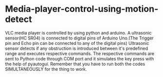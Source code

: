 # Media-player-control-using-motion-detect
VLC media player is controlled by using python and arduino. 
A ultrasonic sensor(HC SR04) is connected to digital pins of Arduino Uno.(The Trigger pin and Echo pin can be connected to any of the digital pins)
Ultrasonic sensor detects if any obstruction is introduced between it's predefined range and executes respective commands.
The respective commands are sent to Python code through COM port and it simulates the key press with the help of pyautogui.
Remember that you have to run both the codes SIMULTANEOUSLY for the thing to work.

